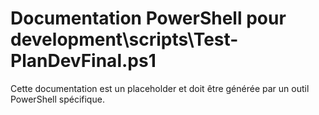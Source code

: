 # Documentation PowerShell pour development\scripts\Test-PlanDevFinal.ps1

Cette documentation est un placeholder et doit être générée par un outil PowerShell spécifique.
